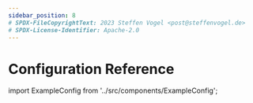```yaml
---
sidebar_position: 8
# SPDX-FileCopyrightText: 2023 Steffen Vogel <post@steffenvogel.de>
# SPDX-License-Identifier: Apache-2.0
---
```


# Configuration Reference

import ExampleConfig from '../src/components/ExampleConfig';

<ExampleConfig />

